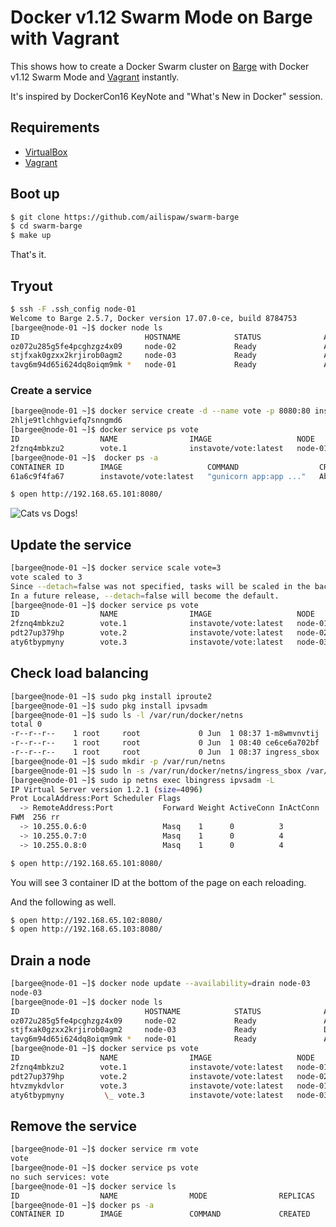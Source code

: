 # Docker v1.12 Swarm Mode on Barge with Vagrant

This shows how to create a Docker Swarm cluster on [Barge](https://atlas.hashicorp.com/ailispaw/boxes/barge) with Docker v1.12 Swarm Mode and [Vagrant](https://www.vagrantup.com/) instantly.

It's inspired by DockerCon16 KeyNote and "What's New in Docker" session.

## Requirements

- [VirtualBox](https://www.virtualbox.org/)
- [Vagrant](https://www.vagrantup.com/)

## Boot up

```bash
$ git clone https://github.com/ailispaw/swarm-barge
$ cd swarm-barge
$ make up
```

That's it.

## Tryout

```bash
$ ssh -F .ssh_config node-01
Welcome to Barge 2.5.7, Docker version 17.07.0-ce, build 8784753
[bargee@node-01 ~]$ docker node ls
ID                            HOSTNAME            STATUS              AVAILABILITY        MANAGER STATUS
oz072u285g5fe4pcghzgz4x09     node-02             Ready               Active
stjfxak0gzxx2krjirob0agm2     node-03             Ready               Active
tavg6m94d65i624dq8oiqm9mk *   node-01             Ready               Active              Leader
```

### Create a service

```bash
[bargee@node-01 ~]$ docker service create -d --name vote -p 8080:80 instavote/vote
2hlje9tlchhgviefq7snngmd6
[bargee@node-01 ~]$ docker service ps vote
ID                  NAME                IMAGE                   NODE                DESIRED STATE       CURRENT STATE                ERROR               PORTS
2fznq4mbkzu2        vote.1              instavote/vote:latest   node-01             Running             Running about a minute ago
[bargee@node-01 ~]$  docker ps -a
CONTAINER ID        IMAGE                   COMMAND                  CREATED              STATUS              PORTS               NAMES
61a6c9f4fa67        instavote/vote:latest   "gunicorn app:app ..."   About a minute ago   Up About a minute   80/tcp              vote.1.2fznq4mbkzu2dmshagjcosfhv
```

```bash
$ open http://192.168.65.101:8080/
```

![Cats vs Dogs!](https://65.media.tumblr.com/7219623b72287a3f2593c7c279cb8c41/tumblr_o9p000HMuk1u7n3kzo1_1280.png)

## Update the service

```bash
[bargee@node-01 ~]$ docker service scale vote=3
vote scaled to 3
Since --detach=false was not specified, tasks will be scaled in the background.
In a future release, --detach=false will become the default.
[bargee@node-01 ~]$ docker service ps vote
ID                  NAME                IMAGE                   NODE                DESIRED STATE       CURRENT STATE           ERROR               PORTS
2fznq4mbkzu2        vote.1              instavote/vote:latest   node-01             Running             Running 3 minutes ago
pdt27up379hp        vote.2              instavote/vote:latest   node-02             Running             Running 7 seconds ago
aty6tbypmyny        vote.3              instavote/vote:latest   node-03             Running             Running 7 seconds ago
```

## Check load balancing

```bash
[bargee@node-01 ~]$ sudo pkg install iproute2
[bargee@node-01 ~]$ sudo pkg install ipvsadm
[bargee@node-01 ~]$ sudo ls -l /var/run/docker/netns
total 0
-r--r--r--    1 root     root             0 Jun  1 08:37 1-m8wmvnvtij
-r--r--r--    1 root     root             0 Jun  1 08:40 ce6ce6a702bf
-r--r--r--    1 root     root             0 Jun  1 08:37 ingress_sbox
[bargee@node-01 ~]$ sudo mkdir -p /var/run/netns
[bargee@node-01 ~]$ sudo ln -s /var/run/docker/netns/ingress_sbox /var/run/netns/lbingress
[bargee@node-01 ~]$ sudo ip netns exec lbingress ipvsadm -L
IP Virtual Server version 1.2.1 (size=4096)
Prot LocalAddress:Port Scheduler Flags
  -> RemoteAddress:Port           Forward Weight ActiveConn InActConn
FWM  256 rr
  -> 10.255.0.6:0                 Masq    1      0          3
  -> 10.255.0.7:0                 Masq    1      0          4
  -> 10.255.0.8:0                 Masq    1      0          4
```

```bash
$ open http://192.168.65.101:8080/
```

You will see 3 container ID at the bottom of the page on each reloading.

And the following as well.

```bash
$ open http://192.168.65.102:8080/
$ open http://192.168.65.103:8080/
```

## Drain a node

```bash
[bargee@node-01 ~]$ docker node update --availability=drain node-03
node-03
[bargee@node-01 ~]$ docker node ls
ID                            HOSTNAME            STATUS              AVAILABILITY        MANAGER STATUS
oz072u285g5fe4pcghzgz4x09     node-02             Ready               Active
stjfxak0gzxx2krjirob0agm2     node-03             Ready               Drain
tavg6m94d65i624dq8oiqm9mk *   node-01             Ready               Active              Leader
[bargee@node-01 ~]$ docker service ps vote
ID                  NAME                IMAGE                   NODE                DESIRED STATE       CURRENT STATE                ERROR               PORTS
2fznq4mbkzu2        vote.1              instavote/vote:latest   node-01             Running             Running 5 minutes ago
pdt27up379hp        vote.2              instavote/vote:latest   node-02             Running             Running about a minute ago
htvzmykdvlor        vote.3              instavote/vote:latest   node-01             Running             Running 15 seconds ago
aty6tbypmyny         \_ vote.3          instavote/vote:latest   node-03             Shutdown            Shutdown 15 seconds ago
```

## Remove the service

```bash
[bargee@node-01 ~]$ docker service rm vote
vote
[bargee@node-01 ~]$ docker service ps vote
no such services: vote
[bargee@node-01 ~]$ docker service ls
ID                  NAME                MODE                REPLICAS            IMAGE               PORTS
[bargee@node-01 ~]$ docker ps -a
CONTAINER ID        IMAGE               COMMAND             CREATED             STATUS              PORTS               NAMES
```
